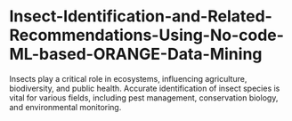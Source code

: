 # Insect-Identification-and-Related-Recommendations-Using-No-code-ML-based-ORANGE-Data-Mining
Insects play a critical role in ecosystems, influencing agriculture, biodiversity, and public health. Accurate identification of insect species is vital for various fields, including pest management, conservation biology, and environmental monitoring.  
